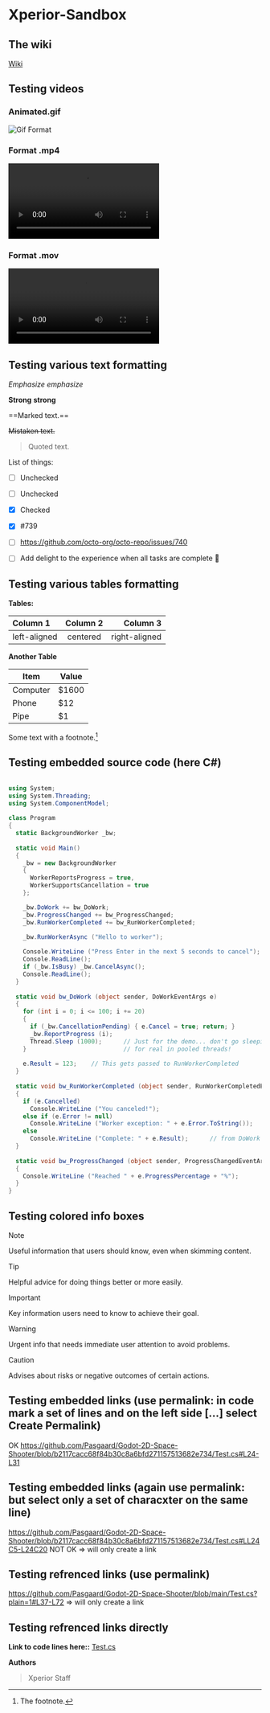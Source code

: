 # Xperior-Sandbox

## The wiki
[Wiki](https://experior.wiki/)

## Testing videos

### Animated.gif
![Gif Format](GhostWMS.gif)

### Format .mp4
![VideoMovFormat.mov](https://github.com/Pasgaard/Xperior-Sandbox/blob/main/Media1.mp4)

### Format .mov
![Mov Format](VideoMovFormat.mov)

## Testing various text formatting 

*Emphasize*  _emphasize_

**Strong**  __strong__

==Marked text.==

~~Mistaken text.~~

> Quoted text.

List of things:
- [ ] Unchecked
- [ ] Unchecked
- [x] Checked

- [x] #739
- [ ] https://github.com/octo-org/octo-repo/issues/740
- [ ] Add delight to the experience when all tasks are complete :tada:


## Testing various tables formatting 

**Tables:**

| Column 1     | Column 2 | Column 3      |
|:-------------|:--------:| -------------:|
| left-aligned | centered | right-aligned |

**Another Table**

Item | Value
-------- | -----
Computer | $1600
Phone | $12
Pipe | $1
Some text with a footnote.[^1]


## Testing embedded source code (here C#)

```csharp

using System;
using System.Threading;
using System.ComponentModel;
 
class Program
{
  static BackgroundWorker _bw;
 
  static void Main()
  {
    _bw = new BackgroundWorker
    {
      WorkerReportsProgress = true,
      WorkerSupportsCancellation = true
    };

    _bw.DoWork += bw_DoWork;
    _bw.ProgressChanged += bw_ProgressChanged;
    _bw.RunWorkerCompleted += bw_RunWorkerCompleted;

    _bw.RunWorkerAsync ("Hello to worker");
 
    Console.WriteLine ("Press Enter in the next 5 seconds to cancel");
    Console.ReadLine();
    if (_bw.IsBusy) _bw.CancelAsync();
    Console.ReadLine();
  }
 
  static void bw_DoWork (object sender, DoWorkEventArgs e)
  {
    for (int i = 0; i <= 100; i += 20)
    {
      if (_bw.CancellationPending) { e.Cancel = true; return; }
      _bw.ReportProgress (i);
      Thread.Sleep (1000);      // Just for the demo... don't go sleeping
    }                           // for real in pooled threads!
 
    e.Result = 123;    // This gets passed to RunWorkerCompleted
  }
 
  static void bw_RunWorkerCompleted (object sender, RunWorkerCompletedEventArgs e)
  {
    if (e.Cancelled)
      Console.WriteLine ("You canceled!");
    else if (e.Error != null)
      Console.WriteLine ("Worker exception: " + e.Error.ToString());
    else
      Console.WriteLine ("Complete: " + e.Result);      // from DoWork
  }
 
  static void bw_ProgressChanged (object sender, ProgressChangedEventArgs e)
  {
    Console.WriteLine ("Reached " + e.ProgressPercentage + "%");
  }
}
```

## Testing colored info boxes

> [!NOTE]
> Useful information that users should know, even when skimming content.

> [!TIP]  
> Helpful advice for doing things better or more easily.

> [!IMPORTANT]  
> Key information users need to know to achieve their goal.

> [!WARNING]
> Urgent info that needs immediate user attention to avoid problems.

> [!CAUTION]
> Advises about risks or negative outcomes of certain actions.

## Testing embedded links (use permalink: in code mark a set of lines and on the left side [...] select Create Permalink)
OK
https://github.com/Pasgaard/Godot-2D-Space-Shooter/blob/b2117cacc68f84b30c8a6bfd271157513682e734/Test.cs#L24-L31

## Testing embedded links (again use permalink: but select only a set of characxter on the same line)
https://github.com/Pasgaard/Godot-2D-Space-Shooter/blob/b2117cacc68f84b30c8a6bfd271157513682e734/Test.cs#LL24C5-L24C20
NOT OK => will only create a link

## Testing refrenced links (use permalink)
https://github.com/Pasgaard/Godot-2D-Space-Shooter/blob/main/Test.cs?plain=1#L37-L72
=> will only create a link

## Testing refrenced links directly

**Link to code lines here::**
[Test.cs](Test.cs#L17-L72)

**Authors**
> Xperior Staff

[^1]: The footnote.
